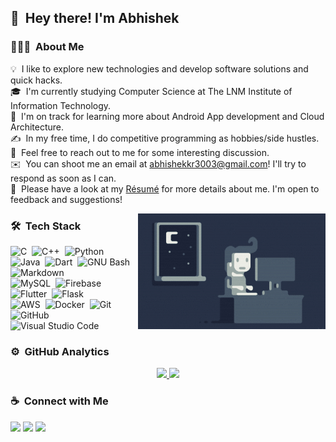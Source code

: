 <!-- <img alt="Night Coding" src="https://github.com/AVS1508/AVS1508/blob/master/assets/Hand Wave.gif" width='40' align="left"/><h2>Hey there! I'm Abhishek</h2> -->

## 👋 &nbsp;Hey there! I'm Abhishek

### 👨🏻‍💻 &nbsp;About Me

💡 &nbsp;I like to explore new technologies and develop software solutions and quick hacks.\
🎓 &nbsp;I'm currently studying Computer Science at The LNM Institute of Information Technology.\
🌱 &nbsp;I'm on track for learning more about Android App development and Cloud Architecture.\
✍️ &nbsp;In my free time, I do competitive programming as hobbies/side hustles.\
💬 &nbsp;Feel free to reach out to me for some interesting discussion.\
✉️ &nbsp;You can shoot me an email at abhishekkr3003@gmail.com! I'll try to respond as soon as I can.\
📄 &nbsp;Please have a look at my [Résumé]() for more details about me. I'm open to feedback and suggestions!

<img alt="Night Coding" src="https://raw.githubusercontent.com/AVS1508/AVS1508/master/assets/Night-Coding.gif" align="right"/>

### 🛠 &nbsp;Tech Stack

![C](https://img.shields.io/badge/-C-05122A?style=flat&logo=C&logoColor=A8B9CC)&nbsp;
![C++](https://img.shields.io/badge/-C++-05122A?style=flat&logo=C%2B%2B&logoColor=00599C)&nbsp;
![Python](https://img.shields.io/badge/-Python-05122A?style=flat&logo=python)&nbsp;
![Java](https://img.shields.io/badge/-Java-05122A?style=flat&logo=Java&logoColor=FFA518)&nbsp;
![Dart](https://img.shields.io/badge/-Dart-05122A?style=flat&logo=Dart&logoColor=0175C2)&nbsp;
![GNU Bash](https://img.shields.io/badge/-Bash-05122A?style=flat&logo=GNU%20Bash&logoColor=4EAA25)&nbsp;
![Markdown](https://img.shields.io/badge/-Markdown-05122A?style=flat&logo=markdown)\
![MySQL](https://img.shields.io/badge/-MySQL-05122A?style=flat&logo=MySQL&logoColor=orange)&nbsp;
![Firebase](https://img.shields.io/badge/-Firebase-05122A?style=flat&logo=Firebase&logoColor=FFCA28)\
![Flutter](https://img.shields.io/badge/-Flutter-05122A?style=flat&logo=flutter&logoColor=02569B)&nbsp;
![Flask](https://img.shields.io/badge/-Flask-05122A?style=flat&logo=flask)\
![AWS](https://img.shields.io/badge/-AWS-05122A?style=flat&logo=Amazon%20AWS&logoColor=yellow)&nbsp;
![Docker](https://img.shields.io/badge/-Docker-05122A?style=flat&logo=Docker&logoColor=2496ED)&nbsp;
![Git](https://img.shields.io/badge/-Git-05122A?style=flat&logo=Git&logoColor=F05032)&nbsp;
![GitHub](https://img.shields.io/badge/-GitHub-05122A?style=flat&logo=github)&nbsp;
![Visual Studio Code](https://img.shields.io/badge/-Visual%20Studio%20Code-05122A?style=flat&logo=visual-studio-code&logoColor=007ACC)&nbsp;


### ⚙️ &nbsp;GitHub Analytics

<p align="center">
<a href="https://github.com/Abhishekkr3003">
  <img height="180em" src="https://github-readme-stats-eight-theta.vercel.app/api?username=Abhishekkr3003&show_icons=true&theme=algolia&include_all_commits=true&count_private=true"/>
  <img height="180em" src="https://github-readme-stats-eight-theta.vercel.app/api/top-langs/?username=Abhishekkr3003&layout=compact&langs_count=8&theme=algolia"/>
</a>
</p>

### ☕ &nbsp;Connect with Me

<p align="left">
<a href="https://linkedin.com/in/abhishekkr3003"><img src="https://img.shields.io/badge/-Abhishek%20Kumar-0077B5?style=flat&logo=Linkedin&logoColor=white"/></a>
<a href="mailto:abhishekkr3003@gmail.com"><img src="https://img.shields.io/badge/-abhishekkr3003-D14836?style=flat&logo=Gmail&logoColor=white"/></a>
<a href="https://me-kabhi.medium.com"><img src="https://img.shields.io/badge/-me--kabhi-green6?style=flat&logo=Medium&logoColor=black"/></a>
</p>
